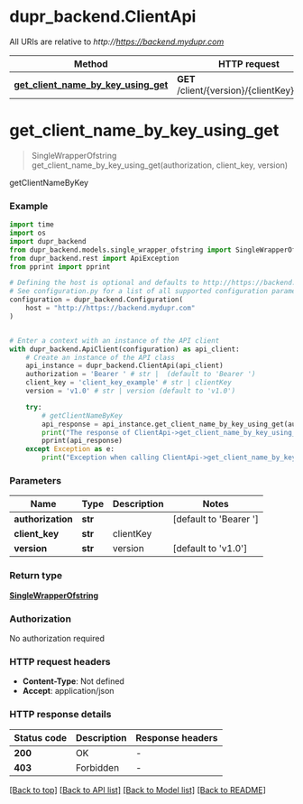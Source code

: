 # dupr_backend.ClientApi

All URIs are relative to *http://https://backend.mydupr.com*

Method | HTTP request | Description
------------- | ------------- | -------------
[**get_client_name_by_key_using_get**](ClientApi.md#get_client_name_by_key_using_get) | **GET** /client/{version}/{clientKey}/name | getClientNameByKey


# **get_client_name_by_key_using_get**
> SingleWrapperOfstring get_client_name_by_key_using_get(authorization, client_key, version)

getClientNameByKey

### Example

```python
import time
import os
import dupr_backend
from dupr_backend.models.single_wrapper_ofstring import SingleWrapperOfstring
from dupr_backend.rest import ApiException
from pprint import pprint

# Defining the host is optional and defaults to http://https://backend.mydupr.com
# See configuration.py for a list of all supported configuration parameters.
configuration = dupr_backend.Configuration(
    host = "http://https://backend.mydupr.com"
)


# Enter a context with an instance of the API client
with dupr_backend.ApiClient(configuration) as api_client:
    # Create an instance of the API class
    api_instance = dupr_backend.ClientApi(api_client)
    authorization = 'Bearer ' # str |  (default to 'Bearer ')
    client_key = 'client_key_example' # str | clientKey
    version = 'v1.0' # str | version (default to 'v1.0')

    try:
        # getClientNameByKey
        api_response = api_instance.get_client_name_by_key_using_get(authorization, client_key, version)
        print("The response of ClientApi->get_client_name_by_key_using_get:\n")
        pprint(api_response)
    except Exception as e:
        print("Exception when calling ClientApi->get_client_name_by_key_using_get: %s\n" % e)
```



### Parameters

Name | Type | Description  | Notes
------------- | ------------- | ------------- | -------------
 **authorization** | **str**|  | [default to &#39;Bearer &#39;]
 **client_key** | **str**| clientKey | 
 **version** | **str**| version | [default to &#39;v1.0&#39;]

### Return type

[**SingleWrapperOfstring**](SingleWrapperOfstring.md)

### Authorization

No authorization required

### HTTP request headers

 - **Content-Type**: Not defined
 - **Accept**: application/json

### HTTP response details
| Status code | Description | Response headers |
|-------------|-------------|------------------|
**200** | OK |  -  |
**403** | Forbidden |  -  |

[[Back to top]](#) [[Back to API list]](../README.md#documentation-for-api-endpoints) [[Back to Model list]](../README.md#documentation-for-models) [[Back to README]](../README.md)

